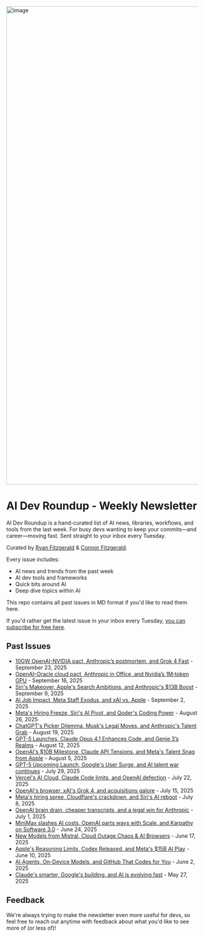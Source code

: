 <img width="2400" height="1256" alt="image" src="https://github.com/user-attachments/assets/565e44cd-4bab-4512-ae53-4b00185d9222" />

# AI Dev Roundup - Weekly Newsletter

AI Dev Roundup is a hand-curated list of AI news, libraries, workflows, and tools from the last week. For busy devs wanting to keep your commits—and career—moving fast. Sent straight to your inbox every Tuesday.

Curated by [Ryan Fitzgerald](https://x.com/rfitzio) & [Connor Fitzgerald](https://x.com/ConnorFitzDev).

Every issue includes:
- AI news and trends from the past week
- AI dev tools and frameworks
- Quick bits around AI
- Deep dive topics within AI

This repo contains all past issues in MD format if you'd like to read them here.

If you'd rather get the latest issue in your inbox every Tuesday, [you can subscribe for free here](https://aidevroundup.com/?ref=github).

## Past Issues

- [10GW OpenAI-NVIDIA pact, Anthropic’s postmortem, and Grok 4 Fast](issues/september-23-2025.md) - September 23, 2025
- [OpenAI–Oracle cloud pact, Anthropic in Office, and Nvidia’s 1M‑token GPU](issues/september-16-2025.md) - September 16, 2025
- [Siri's Makeover, Apple's Search Ambitions, and Anthropic's $13B Boost](issues/september-9-2025.md) - September 9, 2025
- [AI Job Impact, Meta Staff Exodus, and xAI vs. Apple](issues/september-2-2025.md) - September 2, 2025
- [Meta's Hiring Freeze, Siri's AI Pivot, and Qoder's Coding Power](issues/august-26-2025.md) - August 26, 2025
- [ChatGPT's Picker Dilemma, Musk's Legal Moves, and Anthropic's Talent Grab](issues/august-19-2025.md) - August 19, 2025
- [GPT-5 Launches, Claude Opus 4.1 Enhances Code, and Genie 3’s Realms](issues/august-12-2025.md) - August 12, 2025
- [OpenAI's $10B Milestone, Claude API Tensions, and Meta's Talent Snag from Apple](issues/august-5-2025.md) - August 5, 2025
- [GPT-5 Upcoming Launch, Google's User Surge, and AI talent war continues](issues/july-29-2025.md) - July 29, 2025
- [Vercel's AI Cloud, Claude Code limits, and OpenAI defection](issues/july-22-2025.md) - July 22, 2025
- [OpenAI's browser, xAI's Grok 4, and acquisitions galore](issues/july-15-2025.md) - July 15, 2025
- [Meta's hiring spree, Cloudflare's crackdown, and Siri's AI reboot](issues/july-8-2025.md) - July 8, 2025
- [OpenAI brain drain, cheaper transcripts, and a legal win for Anthropic](issues/july-1-2025.md) - July 1, 2025
- [MiniMax slashes AI costs, OpenAI parts ways with Scale, and Karpathy on Software 3.0](issues/june-24-2025.md) - June 24, 2025
- [New Models from Mistral, Cloud Outage Chaos & AI Browsers](issues/june-17-2025.md) - June 17, 2025
- [Apple's Reasoning Limits, Codex Released, and Meta's $15B AI Play](issues/june-10-2025.md) - June 10, 2025
- [AI Agents, On-Device Models, and GitHub That Codes for You](issues/june-2-2025.md) - June 2, 2025
- [Claude's smarter, Google's building, and AI is evolving fast](issues/may-27-2025.md) - May 27, 2025

## Feedback

We're always trying to make the newsletter even more useful for devs, so feel free to reach out anytime with feedback about what you'd like to see more of (or less of)!
